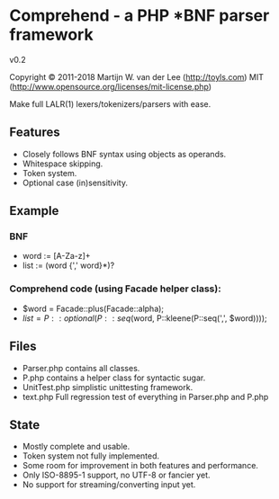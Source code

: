 Comprehend - a PHP *BNF parser framework
========================================
v0.2

Copyright &copy; 2011-2018 Martijn W. van der Lee (http://toyls.com)
MIT (http://www.opensource.org/licenses/mit-license.php)

Make full LALR(1) lexers/tokenizers/parsers with ease.

Features
--------
-	Closely follows BNF syntax using objects as operands.
-	Whitespace skipping.
-	Token system.
-	Optional case (in)sensitivity.

Example
-------
### BNF
-	word	:= [A-Za-z]+
-	list	:= (word {',' word}*)?
### Comprehend code (using Facade helper class):
-	$word	= Facade::plus(Facade::alpha);
-	$list	= P::optional(P::seq($word, P::kleene(P::seq(',', $word))));

Files
-----
-	Parser.php		contains all classes.
-	P.php			contains a helper class for syntactic sugar.
-	UnitTest.php	simplistic unittesting framework.
-	text.php 		Full regression test of everything in Parser.php and P.php

State
-----
-	Mostly complete and usable.
-	Token system not fully implemented.
-	Some room for improvement in both features and performance.
-	Only ISO-8895-1 support, no UTF-8 or fancier yet.
-	No support for streaming/converting input yet.
